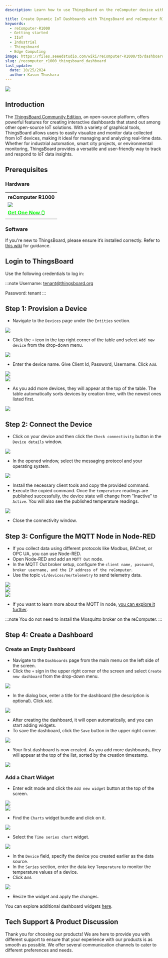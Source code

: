 ```yaml
---
description: Learn how to use ThingsBoard on the reComputer device with this step-by-step guide. Discover how to add devices, configure MQTT nodes, and create interactive dashboards using popular features for efficient data monitoring.

title: Create Dynamic IoT Dashboards with ThingsBoard and reComputer R1000
keywords:
  - reComputer-R1000
  - Getting started
  - IIoT
  - Industrial 
  - Thingsboard
  - Edge Computing
image: https://files.seeedstudio.com/wiki/reComputer-R1000/tb/dashboard/thingsboard_1.webp
slug: /recomputer_r1000_thingsboard_dashboard
last_update:
  date: 10/25/2024
  author: Kasun Thushara
---
```


<div style={{textAlign:'center'}}><img src="https://files.seeedstudio.com/wiki/reComputer-R1000/tb/dashboard/thingsboard.gif" style={{width:600}}/></div>

## Introduction

The [ThingsBoard Community Edition](https://thingsboard.io/), an open-source platform, offers powerful features for creating interactive dashboards that stand out among other open-source IoT solutions. With a variety of graphical tools, ThingsBoard allows users to easily visualize and monitor data collected from IoT devices, making it ideal for managing and analyzing real-time data. Whether for industrial automation, smart city projects, or environmental monitoring, ThingsBoard provides a versatile and user-friendly way to track and respond to IoT data insights.

## Prerequisites

### Hardware 

<div class="table-center">
	<table class="table-nobg">
    <tr class="table-trnobg">
      <th class="table-trnobg">reComputer R1000</th>
		</tr>
    <tr class="table-trnobg"></tr>
		<tr class="table-trnobg">
			<td class="table-trnobg"><div style={{textAlign:'center'}}><img src="https://files.seeedstudio.com/wiki/reComputer-R1000/recomputer_r_images/01.png" style={{width:300, height:'auto'}}/></div></td>
		</tr>
    <tr class="table-trnobg"></tr>
		<tr class="table-trnobg">
			<td class="table-trnobg"><div class="get_one_now_container" style={{textAlign: 'center'}}><a class="get_one_now_item" href="https://www.seeedstudio.com/reComputer-R1025-10-p-5895.html" target="_blank">
              <strong><span><font color={'FFFFFF'} size={"4"}> Get One Now 🖱️</font></span></strong>
          </a></div></td>
        </tr>
    </table>
    </div>

### Software

If you're new to ThingsBoard, please ensure it’s installed correctly. Refer to [this wiki](https://wiki.seeedstudio.com/recomputer_r1000_thingsboard_ce/) for guidance.

## Login to ThingsBoard
Use the following credentials to log in:

:::note
Username: tenant@thingsboard.org

Password: tenant
:::

## Step 1: Provision a Device

- Navigate to the `Devices` page under the `Entities` section.
  
<div style={{textAlign:'center'}}><img src="https://files.seeedstudio.com/wiki/reComputer-R1000/tb/dashboard/tb1.png" style={{width:600}}/></div>

- Click the `+` icon in the top right corner of the table and select `Add new device` from the drop-down menu.
<div style={{textAlign:'center'}}><img src="https://files.seeedstudio.com/wiki/reComputer-R1000/tb/dashboard/tb2.png" style={{width:600}}/></div>

- Enter the device name. Give Client Id, Password, Username. Click `Add`.
<div style={{textAlign:'center'}}><img src="https://files.seeedstudio.com/wiki/reComputer-R1000/tb/dashboard/tb3.png" style={{width:600}}/></div>
<div style={{textAlign:'center'}}><img src="https://files.seeedstudio.com/wiki/reComputer-R1000/tb/dashboard/mqtt4.PNG" style={{width:400}}/></div>

- As you add more devices, they will appear at the top of the table. The table automatically sorts devices by creation time, with the newest ones listed first.

<div style={{textAlign:'center'}}><img src="https://files.seeedstudio.com/wiki/reComputer-R1000/tb/dashboard/tb5.png" style={{width:600}}/></div>

## Step 2: Connect the Device
- Click on your device and then click the `Check connectivity` button in the `Device details` window.
  
<div style={{textAlign:'center'}}><img src="https://files.seeedstudio.com/wiki/reComputer-R1000/tb/dashboard/tb6.png" style={{width:600}}/></div>

- In the opened window, select the messaging protocol and your operating system.
  
<div style={{textAlign:'center'}}><img src="https://files.seeedstudio.com/wiki/reComputer-R1000/tb/dashboard/tb7.png" style={{width:600}}/></div>

- Install the necessary client tools and copy the provided command.
- Execute the copied command. Once the `temperature` readings are published successfully, the device state will change from "Inactive" to `Active`. You will also see the published temperature readings.

<div style={{textAlign:'center'}}><img src="https://files.seeedstudio.com/wiki/reComputer-R1000/tb/dashboard/tb8.png" style={{width:600}}/></div> 

- Close the connectivity window.

## Step 3: Configure the MQTT Node in Node-RED
- If you collect data using different protocols like Modbus, BACnet, or OPC UA, you can use Node-RED.
- Open Node-RED and add an `MQTT Out` node.
- In the MQTT Out broker setup, configure the `client name, password, broker username, and the IP address of the reComputer`.
- Use the topic `v1/devices/me/telemetry` to send telemetry data.

<div style={{textAlign:'center'}}><img src="https://files.seeedstudio.com/wiki/reComputer-R1000/tb/dashboard/mqtt1.PNG" style={{width:400}}/></div> 
<div style={{textAlign:'center'}}><img src="https://files.seeedstudio.com/wiki/reComputer-R1000/tb/dashboard/mqtt2.PNG" style={{width:400}}/></div>
<div style={{textAlign:'center'}}><img src="https://files.seeedstudio.com/wiki/reComputer-R1000/tb/dashboard/mqtt3.PNG" style={{width:400}}/></div>

- If you want to learn more about the MQTT In node, [you can explore it further](https://wiki.seeedstudio.com/recomputer_r1000_nodered_mqtt/). 

:::note
You do not need to install the Mosquitto broker on the reComputer.
:::



## Step 4: Create a Dashboard
### Create an Empty Dashboard
- Navigate to the `Dashboards` page from the main menu on the left side of the screen.
- Click the `+` sign in the upper right corner of the screen and select `Create new dashboard` from the drop-down menu.
  
<div style={{textAlign:'center'}}><img src="https://files.seeedstudio.com/wiki/reComputer-R1000/tb/dashboard/tb9.png" style={{width:600}}/></div> 

- In the dialog box, enter a title for the dashboard (the description is optional). Click `Add`.
<div style={{textAlign:'center'}}><img src="https://files.seeedstudio.com/wiki/reComputer-R1000/tb/dashboard/tb10.png" style={{width:600}}/></div> 

- After creating the dashboard, it will open automatically, and you can start adding widgets.
- To save the dashboard, click the `Save` button in the upper right corner.
<div style={{textAlign:'center'}}><img src="https://files.seeedstudio.com/wiki/reComputer-R1000/tb/dashboard/tb11.png" style={{width:600}}/></div> 

- Your first dashboard is now created. As you add more dashboards, they will appear at the top of the list, sorted by the creation timestamp.
<div style={{textAlign:'center'}}><img src="https://files.seeedstudio.com/wiki/reComputer-R1000/tb/dashboard/tb12.png" style={{width:600}}/></div> 

### Add a Chart Widget
- Enter edit mode and click the `Add new widget` button at the top of the screen.
<div style={{textAlign:'center'}}><img src="https://files.seeedstudio.com/wiki/reComputer-R1000/tb/dashboard/tb13.png" style={{width:600}}/></div> 

<div style={{textAlign:'center'}}><img src="https://files.seeedstudio.com/wiki/reComputer-R1000/tb/dashboard/tb14.png" style={{width:600}}/></div> 

- Find the `Charts` widget bundle and click on it.

<div style={{textAlign:'center'}}><img src="https://files.seeedstudio.com/wiki/reComputer-R1000/tb/dashboard/tb15.png" style={{width:600}}/></div> 

- Select the `Time series chart` widget.

<div style={{textAlign:'center'}}><img src="https://files.seeedstudio.com/wiki/reComputer-R1000/tb/dashboard/tb16.png" style={{width:600}}/></div> 


- In the `Device` field, specify the device you created earlier as the data source.
- In the `Series` section, enter the data key `Temperature` to monitor the temperature values of a device.
- Click `Add`.

<div style={{textAlign:'center'}}><img src="https://files.seeedstudio.com/wiki/reComputer-R1000/tb/dashboard/tb17.png" style={{width:600}}/></div> 

- Resize the widget and apply the changes.

You can explore additional dashboard widgets [here](https://thingsboard.io/docs/user-guide/dashboards/).




## Tech Support & Product Discussion

Thank you for choosing our products! We are here to provide you with different support to ensure that your experience with our products is as smooth as possible. We offer several communication channels to cater to different preferences and needs.

<div class="button_tech_support_container">
<a href="https://forum.seeedstudio.com/" class="button_forum"></a> 
<a href="https://www.seeedstudio.com/contacts" class="button_email"></a>
</div>

<div class="button_tech_support_container">
<a href="https://discord.gg/eWkprNDMU7" class="button_discord"></a> 
<a href="https://github.com/Seeed-Studio/wiki-documents/discussions/69" class="button_discussion"></a>
</div>